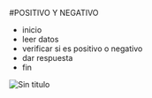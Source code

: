 #POSITIVO Y NEGATIVO
* inicio
* leer datos
* verificar si es positivo o negativo
* dar respuesta
* fin

![Sin titulo](img/ej1.jpg)